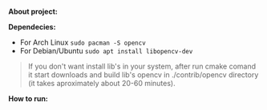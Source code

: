 __About project:__



__Dependecies:__

- For Arch Linux `sudo pacman -S opencv`
- For Debian/Ubuntu `sudo apt install libopencv-dev`

> If you don't want install lib's in your system, after run cmake comand it start downloads and build lib's opencv in ./contrib/opencv directory (it takes aproximately about 20-60 minutes).

__How to run:__